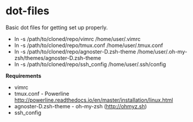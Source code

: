 # dot-files

Basic dot files for getting set up properly.

  - ln -s /path/to/cloned/repo/vimrc /home/user/.vimrc
  - ln -s /path/to/cloned/repo/tmux.conf /home/user/.tmux.conf
  - ln -s /path/to/cloned/repo/agnoster-D.zsh-theme /home/user/.oh-my-zsh/themes/agnoster-D.zsh-theme
  - ln -s /path/to/cloned/repo/ssh_config /home/user/.ssh/config

__Requirements__

  - vimrc 
  - tmux.conf - Powerline http://powerline.readthedocs.io/en/master/installation/linux.html
  - agnoster-D.zsh-theme - oh-my-zsh (http://ohmyz.sh)
  - ssh_config
